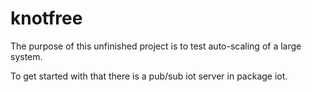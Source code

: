 # knotfree

The purpose of this unfinished project is to test auto-scaling of a large system. 

To get started with that there is a pub/sub iot server in package iot. 

